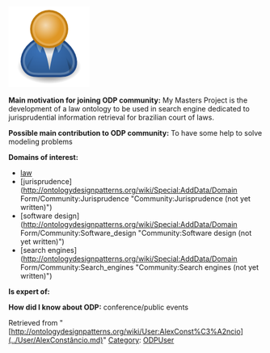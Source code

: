 [![Image:ODPUser.png](../images/a/a6/ODPUser.png)](../Image/ODPUser.png.md "Image:ODPUser.png")




  





__Main motivation for joining ODP community:__ My Masters Project is the development of a law ontology to be used in search engine dedicated to jurisprudential information retrieval for brazilian court of laws.


__Possible main contribution to ODP community:__ To have some help to solve modeling problems


__Domains of interest:__



* [law](../Community/Law.md "Community:Law")
* [jurisprudence](http://ontologydesignpatterns.org/wiki/Special:AddData/Domain Form/Community:Jurisprudence "Community:Jurisprudence (not yet written)")
* [software design](http://ontologydesignpatterns.org/wiki/Special:AddData/Domain Form/Community:Software_design "Community:Software design (not yet written)")
* [search engines](http://ontologydesignpatterns.org/wiki/Special:AddData/Domain Form/Community:Search_engines "Community:Search engines (not yet written)")


__Is expert of:__


  

__How did I know about ODP:__ conference/public events






Retrieved from "[http://ontologydesignpatterns.org/wiki/User:AlexConst%C3%A2ncio](../User/AlexConstâncio.md)"
 [Category](http://ontologydesignpatterns.org/wiki/Special:Categories "Special:Categories"): [ODPUser](../Category/ODPUser.md "Category:ODPUser")